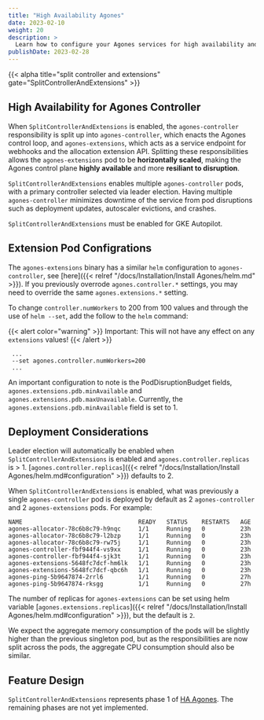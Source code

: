 ```yaml
---
title: "High Availability Agones"
date: 2023-02-10
weight: 20
description: >
  Learn how to configure your Agones services for high availability and resiliancy to disruptions.
publishDate: 2023-02-28
---
```


{{< alpha title="split controller and extensions" gate="SplitControllerAndExtensions" >}}

## High Availability for Agones Controller

When `SplitControllerAndExtensions` is enabled, the `agones-controller` responsibility is split up into `agones-controller`, which enacts the Agones control loop, and `agones-extensions`, which acts as a service endpoint for webhooks and the allocation extension API. Splitting these responsibilities allows the `agones-extensions` pod to be **horizontally scaled**, making the Agones control plane **highly available** and more **resiliant to disruption**.

`SplitControllerAndExtensions` enables multiple `agones-controller` pods, with a primary controller selected via leader election. Having multiple `agones-controller` minimizes downtime of the service from pod disruptions such as deployment updates, autoscaler evictions, and crashes.

`SplitControllerAndExtensions` must be enabled for GKE Autopilot.

## Extension Pod Configrations 

The `agones-extensions` binary has a similar `helm` configuration to `agones-controller`, see [here]({{< relref "/docs/Installation/Install Agones/helm.md" >}}). If you previously overrode `agones.controller.*` settings, you may need to override the same `agones.extensions.*` setting.

To change `controller.numWorkers` to 200 from 100 values and through the use of `helm --set`, add the follow to the `helm` command:

{{< alert color="warning" >}} Important: This will not have any effect on any `extensions` values! {{< /alert >}}
```
 ...
 --set agones.controller.numWorkers=200
 ...
```

An important configuration to note is the PodDisruptionBudget fields, `agones.extensions.pdb.minAvailable` and `agones.extensions.pdb.maxUnavailable`. Currently, the `agones.extensions.pdb.minAvailable` field is set to 1. 

## Deployment Considerations

Leader election will automatically be enabled when `SplitControllerAndExtensions` is enabled and `agones.controller.replicas` is > 1. [`agones.controller.replicas`]({{< relref "/docs/Installation/Install Agones/helm.md#configuration" >}}) defaults to 2.

When `SplitControllerAndExtensions` is enabled, what was previously a single `agones-controller` pod is deployed by default as 2 `agones-controller` and 2 `agones-extensions` pods. For example:

```
NAME                                 READY   STATUS    RESTARTS   AGE
agones-allocator-78c6b8c79-h9nqc     1/1     Running   0          23h
agones-allocator-78c6b8c79-l2bzp     1/1     Running   0          23h
agones-allocator-78c6b8c79-rw75j     1/1     Running   0          23h
agones-controller-fbf944f4-vs9xx     1/1     Running   0          23h
agones-controller-fbf944f4-sjk3t     1/1     Running   0          23h
agones-extensions-5648fc7dcf-hm6lk   1/1     Running   0          23h
agones-extensions-5648fc7dcf-qbc6h   1/1     Running   0          23h
agones-ping-5b9647874-2rrl6          1/1     Running   0          27h
agones-ping-5b9647874-rksgg          1/1     Running   0          27h
```

The number of replicas for `agones-extensions` can be set using helm variable [`agones.extensions.replicas`]({{< relref "/docs/Installation/Install Agones/helm.md#configuration" >}}), but the default is `2`. 

We expect the aggregate memory consumption of the pods will be slightly higher than the previous singleton pod, but as the responsibilities are now split across the pods, the aggregate CPU consumption should also be similar.

## Feature Design

`SplitControllerAndExtensions` represents phase 1 of [HA Agones](https://github.com/googleforgames/agones/issues/2797). The remaining phases are not yet implemented.